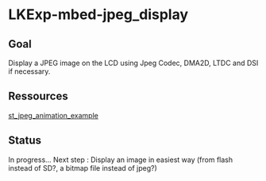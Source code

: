 # LKExp-mbed-jpeg_display

## Goal

Display a JPEG image on the LCD using Jpeg Codec, DMA2D, LTDC and DSI if necessary.

## Ressources

[st_jpeg_animation_example](https://github.com/leka/LekaOS_Explorations/tree/yann-st_jpeg_animation_example)

## Status

In progress...
Next step : Display an image in easiest way (from flash instead of SD?, a bitmap file instead of jpeg?)
